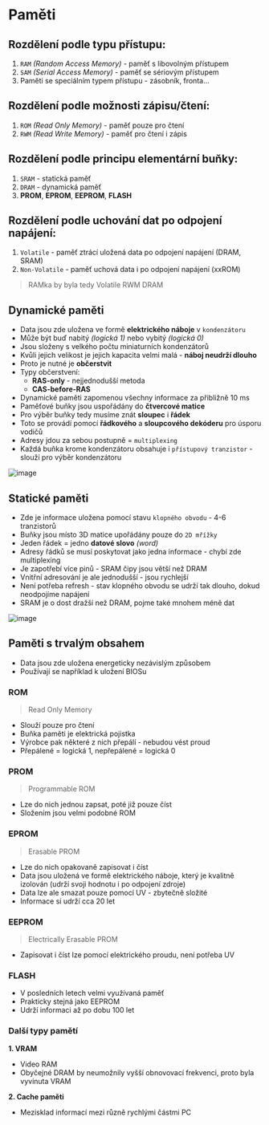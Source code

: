 # Paměti

## Rozdělení podle typu přístupu:

1. `RAM` _(Random Access Memory)_ - paměť s libovolným přístupem
2. `SAM` _(Serial Access Memory)_ - paměť se sériovým přístupem
3. Paměti se speciálním typem přístupu - zásobník, fronta...

## Rozdělení podle možnosti zápisu/čtení:

1. `ROM` _(Read Only Memory)_ - paměť pouze pro čtení
2. `RWM` _(Read Write Memory)_ - paměť pro čtení i zápis

## Rozdělení podle principu elementární buňky:

1. `SRAM` - statická paměť
2. `DRAM` - dynamická paměť
3. **PROM**, **EPROM**, **EEPROM**, **FLASH**

## Rozdělení podle uchování dat po odpojení napájení:

1. `Volatile` - paměť ztrácí uložená data po odpojení napájení (DRAM, SRAM)
2. `Non-Volatile` - paměť uchová data i po odpojení napájení (xxROM)

> RAMka by byla tedy Volatile RWM DRAM

## Dynamické paměti

- Data jsou zde uložena ve formě **elektrického náboje** v `kondenzátoru`
- Může být buď nabitý _(logická 1)_ nebo vybitý _(logická 0)_
- Jsou složeny s velkého počtu miniaturních kondenzátorů
- Kvůli jejich velikost je jejich kapacita velmi malá - **náboj neudrží dlouho**
- Proto je nutné je **občerstvit**
- Typy občerstvení:
  - **RAS-only** - nejjednodušší metoda
  - **CAS-before-RAS**
- Dynamické paměti zapomenou všechny informace za přibližně 10 ms
- Paměťové buňky jsou uspořádány do **čtvercové matice**
- Pro výběr buňky tedy musíme znát **sloupec** i **řádek**
- Toto se provádí pomocí **řádkového** a **sloupcového dekóderu** pro úsporu vodičů
- Adresy jdou za sebou postupně = `multiplexing`
- Každá buňka krome kondenzátoru obsahuje i `přístupový tranzistor` - slouží pro výběr kondenzátoru

![image](https://github.com/janekspalek/apps/assets/98762780/885d2baf-ea28-4113-a05d-bb6e3ca32d13)

## Statické paměti

- Zde je informace uložena pomocí stavu `klopného obvodu` - 4-6 tranzistorů
- Buňky jsou místo 3D matice upořádány pouze do `2D mřížky`
- Jeden řádek = jedno **datové slovo** _(word)_
- Adresy řádků se musí poskytovat jako jedna informace - chybí zde multiplexing
- Je zapotřebí více pinů - SRAM čipy jsou větší než DRAM
- Vnitřní adresování je ale jednodušší - jsou rychlejší
- Není potřeba refresh - stav klopného obvodu se udrží tak dlouho, dokud neodpojíme napájení
- SRAM je o dost dražší než DRAM, pojme také mnohem méně dat

![image](https://github.com/janekspalek/apps/assets/98762780/11253b76-ee4c-4152-a7f0-6a52322982dd)


## Paměti s trvalým obsahem

- Data jsou zde uložena energeticky nezávislým způsobem
- Používají se například k uložení BIOSu

### ROM

> Read Only Memory
- Slouží pouze pro čtení
- Buňka paměti je elektrická pojistka
- Výrobce pak některé z nich přepálí - nebudou vést proud
- Přepálené = logická 1, nepřepálené = logická 0

### PROM

> Programmable ROM
- Lze do nich jednou zapsat, poté již pouze číst
- Složením jsou velmi podobné ROM

### EPROM

> Erasable PROM
- Lze do nich opakovaně zapisovat i číst
- Data jsou uložená ve formě elektrického náboje, který je kvalitně izolován (udrží svoji hodnotu i po odpojení zdroje)
- Data lze ale smazat pouze pomocí UV - zbytečně složité
- Informace si udrží cca 20 let

### EEPROM

> Electrically Erasable PROM
- Zapisovat i číst lze pomocí elektrického proudu, není potřeba UV

### FLASH

- V posledních letech velmi využívaná paměť
- Prakticky stejná jako EEPROM
- Udrží informaci až po dobu 100 let

### Další typy pamětí

**1. VRAM**
- Video RAM
- Obyčejné DRAM by neumožnily vyšší obnovovací frekvenci, proto byla vyvinuta VRAM

**2. Cache paměti**
- Mezisklad informací mezi různě rychlými částmi PC


